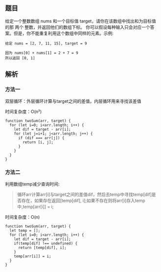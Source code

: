 ## 题目

给定一个整数数组 nums 和一个目标值 target，请你在该数组中找出和为目标值的那 两个 整数，并返回他们的数组下标。
你可以假设每种输入只会对应一个答案。但是，你不能重复利用这个数组中同样的元素。示例:
```
给定 nums = [2, 7, 11, 15], target = 9

因为 nums[0] + nums[1] = 2 + 7 = 9
所以返回 [0, 1]
```

## 解析

### 方法一

双层循环：外层循环计算与target之间的差值，内层循环用来寻找该差值

时间复杂度：O(n²)

```
function twoSum(arr, target) {
  for (let i=0; i<arr.length; i++) {
    let dif = target - arr[i];
    for (let j=i+1; j<arr.length; j++) {
      if (dif === arr[j]) {
        return [i, j];
      }
    }
  }
}
```

### 方法二

利用数组temp减少查询时间:

>循环arr计算arr[i]与target之间的差值dif，然后去temp中寻找temp[dif]是否存在，如果存在返回[temp[dif], i];如果不存在则将arr[i]存入temp中,temp[arr[i]] = i;

时间复杂度：O(n)

```
function twoSum(arr, target) {
  let temp = [];
  for (let i=0; i<arr.length; i++) {
    let dif = target - arr[i];
    if(temp[dif] !== undefined) {
      return [temp[dif], i];
    }
    temp[arr[i]] = i;
  }
}
```